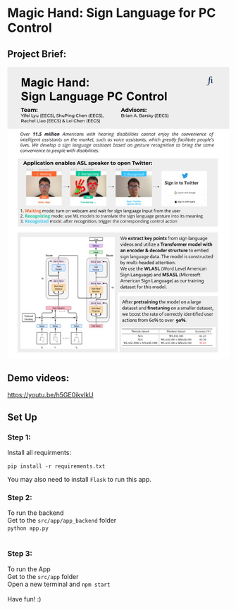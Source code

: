 # Magic Hand: Sign Language for PC Control

## Project Brief: 
![Project Brief](https://github.com/YifeiLyu/ASL-APP/blob/main/src/app/ProjectBrief_2023.jpg)

## Demo videos: 
https://youtu.be/h5GE0ikvlkU

## Set Up
### Step 1: 
Install all requirments:
```shell
pip install -r requirements.txt
```
You may also need to install ```Flask``` to run this app.<br/>

### Step 2: 
To run the backend<br/>
Get to the ```src/app/app_backend``` folder<br/>
```python app.py```<br/>
<br/>
### Step 3: 
To run the App<br/>
Get to the ```src/app``` folder<br/>
Open a new terminal and ```npm start```<br/>
<br/>
Have fun! :)
